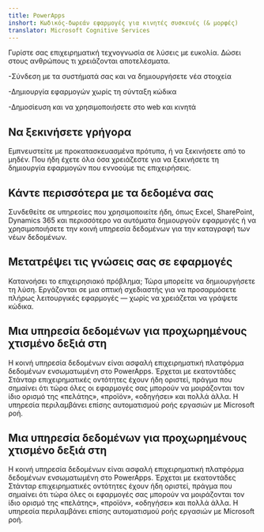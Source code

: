 ```yaml
---
title: PowerApps
inshort: Κωδικός-δωρεάν εφαρμογές για κινητές συσκευές (& μορφές)
translator: Microsoft Cognitive Services
---
```


Γυρίστε σας επιχειρηματική τεχνογνωσία σε λύσεις με ευκολία. Δώσει στους ανθρώπους τι χρειάζονται αποτελέσματα.

-Σύνδεση με τα συστήματά σας και να δημιουργήσετε νέα στοιχεία

-Δημιουργία εφαρμογών χωρίς τη σύνταξη κώδικα

-Δημοσίευση και να χρησιμοποιήσετε στο web και κινητά

## Να ξεκινήσετε γρήγορα
Εμπνευστείτε με προκατασκευασμένα πρότυπα, ή να ξεκινήσετε από το μηδέν. Που ήδη έχετε όλα όσα χρειάζεστε για να ξεκινήσετε τη δημιουργία εφαρμογών που εννοούμε τις επιχειρήσεις.

## Κάντε περισσότερα με τα δεδομένα σας
Συνδεθείτε σε υπηρεσίες που χρησιμοποιείτε ήδη, όπως Excel, SharePoint, Dynamics 365 και περισσότερο να αυτόματα δημιουργούν εφαρμογές ή να χρησιμοποιήσετε την κοινή υπηρεσία δεδομένων για την καταγραφή των νέων δεδομένων.

## Μετατρέψει τις γνώσεις σας σε εφαρμογές
Κατανοήσει το επιχειρησιακό πρόβλημα; Τώρα μπορείτε να δημιουργήσετε τη λύση. Εργάζονται σε μια οπτική σχεδιαστής για να προσαρμόσετε πλήρως λειτουργικές εφαρμογές — χωρίς να χρειάζεται να γράψετε κώδικα.

## Μια υπηρεσία δεδομένων για προχωρημένους χτισμένο δεξιά στη
Η κοινή υπηρεσία δεδομένων είναι ασφαλή επιχειρηματική πλατφόρμα δεδομένων ενσωματωμένη στο PowerApps. Έρχεται με εκατοντάδες Στάνταρ επιχειρηματικές οντότητες έχουν ήδη οριστεί, πράγμα που σημαίνει ότι τώρα όλες οι εφαρμογές σας μπορούν να μοιράζονται τον ίδιο ορισμό της «πελάτης», «προϊόν», «οδηγήσει» και πολλά άλλα. Η υπηρεσία περιλαμβάνει επίσης αυτοματισμού ροής εργασιών με Microsoft ροή.

## Μια υπηρεσία δεδομένων για προχωρημένους χτισμένο δεξιά στη
Η κοινή υπηρεσία δεδομένων είναι ασφαλή επιχειρηματική πλατφόρμα δεδομένων ενσωματωμένη στο PowerApps. Έρχεται με εκατοντάδες Στάνταρ επιχειρηματικές οντότητες έχουν ήδη οριστεί, πράγμα που σημαίνει ότι τώρα όλες οι εφαρμογές σας μπορούν να μοιράζονται τον ίδιο ορισμό της «πελάτης», «προϊόν», «οδηγήσει» και πολλά άλλα. Η υπηρεσία περιλαμβάνει επίσης αυτοματισμού ροής εργασιών με Microsoft ροή.



